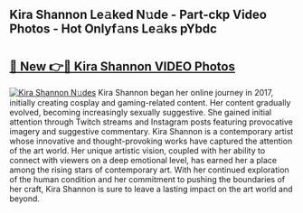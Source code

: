 ## Kira Shannon Le𝚊ked N𝚞de - Part-ckp Video Photos - Hot Onlyf𝚊ns Le𝚊ks pYbdc

# <h2><a href="http://ab11402.deff.icu/?id=Kira+Shannon">🔗 New 👉🔴 Kira Shannon VIDEO Photos</a></h2>

[![Kira Shannon N𝚞des](https://i.imgur.com/rIISA9y.gif)](http://ab11402.deff.icu/?id=Kira+Shannon)
Kira Shannon began her online journey in 2017, initially creating cosplay and gaming-related content. Her content gradually evolved, becoming increasingly sexually suggestive. She gained initial attention through Twitch streams and Instagram posts featuring provocative imagery and suggestive commentary. Kira Shannon is a contemporary artist whose innovative and thought-provoking works have captured the attention of the art world. Her unique artistic vision, coupled with her ability to connect with viewers on a deep emotional level, has earned her a place among the rising stars of contemporary art. With her continued exploration of the human condition and her commitment to pushing the boundaries of her craft, Kira Shannon is sure to leave a lasting impact on the art world and beyond.
